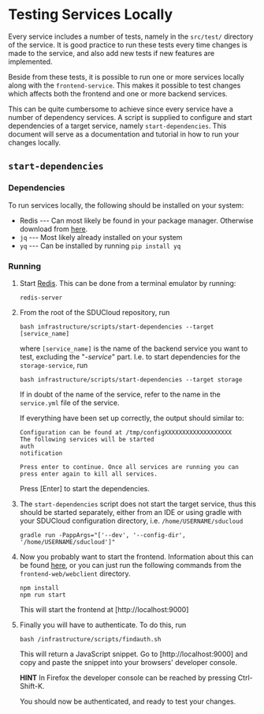 # Testing Services Locally

Every service includes a number of tests, namely in the `src/test/`
directory of the service. It is good practice to run these tests every
time changes is made to the service, and also add new tests if new
features are implemented.

Beside from these tests, it is possible to run one or more services
locally along with the `frontend-service`. This makes it possible to
test changes which affects both the frontend and one or more backend
services.

This can be quite cumbersome to achieve since every service have a
number of dependency services. A script is supplied to configure and
start dependencies of a target service, namely `start-dependencies`.
This document will serve as a documentation and tutorial in how to run
your changes locally.

## `start-dependencies`
### Dependencies 
To run services locally, the following should be installed on your
system:
 
 - Redis --- Can most likely be found in your package manager.
 Otherwise download from [here](https://redis.io/download).
 - `jq` --- Most likely already installed on your system 
 - `yq` --- Can be installed by running `pip install yq`
 

### Running

1. Start [Redis](https://redis.io). This can be done from a terminal
emulator by running:
    ```
    redis-server
    ```

2. From the root of the SDUCloud repository, run

    ```
    bash infrastructure/scripts/start-dependencies --target [service_name]
    ```
    
    where `[service_name]` is the name of the backend service you want
    to test, excluding the "_-service_" part. I.e. to start dependencies
    for the `storage-service`, run

    ```
    bash infrastructure/scripts/start-dependencies --target storage
    ```
    
    If in doubt of the name of the service, refer to the name in the
    `service.yml` file of the service. 
    
    If everything have been set up correctly, the output should similar
    to:
    
    ```         
    Configuration can be found at /tmp/configXXXXXXXXXXXXXXXXXXX
    The following services will be started
    auth
    notification

    Press enter to continue. Once all services are running you can
    press enter again to kill all services. 
    ``` 
    Press \[Enter\] to start the dependencies.
    
3.  The `start-dependencies` script does not start the target service,
    thus this should be started separately, either from an IDE or using
    gradle with your SDUCloud configuration directory, i.e.
    `/home/USERNAME/sducloud`

    ```
    gradle run -PappArgs="['--dev', '--config-dir', '/home/USERNAME/sducloud']"
    ```
    
4.  Now you probably want to start the frontend. Information about
    this can be found [here](../../frontend-web/README.md), or you can
    just run the following commands from the `frontend-web/webclient`
    directory.
    
    ```
    npm install 
    npm run start 
    ``` 
    
    This will start the frontend at [http://localhost:9000] 
    
5.  Finally you will have to authenticate. To do this, run
    
    ```
    bash /infrastructure/scripts/findauth.sh
    ```
    
    This will return a JavaScript snippet. Go to [http://localhost:9000]
    and copy and paste the snippet into your browsers' developer console.
    
    __HINT__ In Firefox the developer console can be reached by pressing
    Ctrl-Shift-K.
    
    You should now be authenticated, and ready to test your changes.
    
